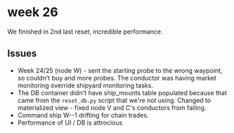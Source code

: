 
# week 26

We finished in 2nd last reset, incredible performance.



## Issues 

* Week 24/25 (node W) - sent the starting probe to the wrong waypoint, so couldn't buy and more probes. The conductor was having market monitoring override shipyard monitoring tasks.
* The DB container didn't have ship_mounts table populated because that came from the `reset_db.py` script that we're not using.   Changed to materialized view - fixed node V and C's conductors from failing.
* Command ship W--1 drifting for chain trades. 
* Performance of UI / DB is attrocious
